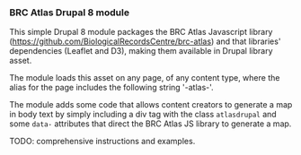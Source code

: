 ### BRC Atlas Drupal 8 module
This simple Drupal 8 module packages the BRC Atlas Javascript library (https://github.com/BiologicalRecordsCentre/brc-atlas) and that libraries' dependencies (Leaflet and D3), making them available in Drupal library asset.

The module loads this asset on any page, of any content type, where the alias for the page includes the following string '-atlas-'.

The module adds some code that allows content creators to generate a map in body text by simply including a div tag with the class `atlasdrupal` and some `data-` attributes that direct the BRC Atlas JS library to generate a map.

TODO: comprehensive instructions and examples.

